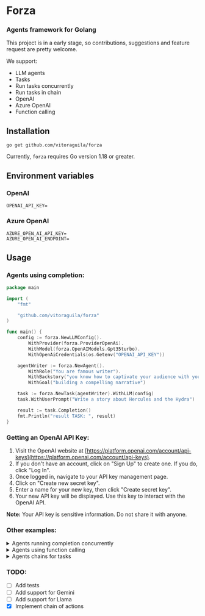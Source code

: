# Forza

### Agents framework for Golang

This project is in a early stage, so contributions, suggestions and feature request are pretty welcome.

We support: 

* LLM agents
* Tasks
* Run tasks concurrently
* Run tasks in chain
* OpenAI
* Azure OpenAI
* Function calling

## Installation

```
go get github.com/vitoraguila/forza
```
Currently, `forza` requires Go version 1.18 or greater.

## Environment variables

### OpenAI
```.env
OPENAI_API_KEY=
```

### Azure OpenAI
```.env
AZURE_OPEN_AI_API_KEY=
AZURE_OPEN_AI_ENDPOINT=
```

## Usage

### Agents using completion:

```go
package main

import (
	"fmt"

	"github.com/vitoraguila/forza"
)

func main() {
	config := forza.NewLLMConfig().
		WithProvider(forza.ProviderOpenAi).
		WithModel(forza.OpenAIModels.Gpt35turbo).
		WithOpenAiCredentials(os.Getenv("OPENAI_API_KEY"))

	agentWriter := forza.NewAgent().
		WithRole("You are famous writer").
		WithBackstory("you know how to captivate your audience with your words. You have a gift for storytelling and creating magical worlds with your imagination. You are known for your enchanting tales that transport readers to far-off lands and spark their imagination.").
		WithGoal("building a compelling narrative")

	task := forza.NewTask(agentWriter).WithLLM(config)
	task.WithUserPrompt("Write a story about Hercules and the Hydra")

	result := task.Completion()
	fmt.Println("result TASK: ", result)
}


```

### Getting an OpenAI API Key:

1. Visit the OpenAI website at [https://platform.openai.com/account/api-keys](https://platform.openai.com/account/api-keys).
2. If you don't have an account, click on "Sign Up" to create one. If you do, click "Log In".
3. Once logged in, navigate to your API key management page.
4. Click on "Create new secret key".
5. Enter a name for your new key, then click "Create secret key".
6. Your new API key will be displayed. Use this key to interact with the OpenAI API.

**Note:** Your API key is sensitive information. Do not share it with anyone.

### Other examples:

<details>
<summary>Agents running completion concurrently</summary>

```go
package main

import (
	"fmt"

	"github.com/vitoraguila/forza"
)

func main() {
	config := forza.NewLLMConfig().
		WithProvider(forza.ProviderOpenAi).
		WithModel(forza.OpenAIModels.Gpt35turbo).
		WithOpenAiCredentials(os.Getenv("OPENAI_API_KEY"))

	marketAnalystAgent := forza.NewAgent().
		WithRole("Lead Market Analyst at a premier digital marketing firm").
		WithBackstory("you specialize in dissecting online business landscapes. Conduct amazing analysis of the products and competitors").
		WithGoal("providing in-depth insights to guide marketing strategies")

	task1 := forza.NewTask(marketAnalystAgent).WithLLM(config)
	task1.WithUserPrompt("Give me a full report about the market of electric cars in the US.")

	contentCreatorAgent := forza.NewAgent().
		WithRole("Creative Content Creator at a top-tier digital marketing agency").
		WithBackstory("you excel in crafting narratives that resonate with audiences on social media. Your expertise lies in turning marketing strategies into engaging stories and visual content that capture attention and inspire action").
		WithGoal("Generate a creative social media post for a new line of eco-friendly products")

	task2 := forza.NewTask(contentCreatorAgent).WithLLM(config)
	task2.WithUserPrompt("Generate a creative social media post for a new line of eco-friendly products.")

	// RUNNING ALL CONCURRENTLY
	f := forza.NewPipeline()

	f.AddTasks(task1.Completion, task2.Completion)
	result := f.RunConcurrently()

	fmt.Println("result TASK1: ", result[0])
	fmt.Println("-----------------")
	fmt.Println("result TASK2: ", result[1])
}

```
</details>

<details>
<summary>Agents using function calling</summary>

```go
package main

import (
	"encoding/json"
	"fmt"

	"github.com/vitoraguila/forza"
)

type UserParams struct {
	UserId string `json:"userId" required:"true"`
}

func getUserId(params string) string {
	fmt.Println("params: ", params)
	var UserParams UserParams
	err := json.Unmarshal([]byte(params), &UserParams)
	if err != nil {
		panic(err)
	}

	// place any logic here

	return fmt.Sprintf("Answer the exact phrase 'The user id is %s'", UserParams.UserId)
}

func main() {
	config := forza.NewLLMConfig().
		WithProvider(forza.ProviderOpenAi).
		WithModel(forza.OpenAIModels.Gpt35turbo).
		WithOpenAiCredentials(os.Getenv("OPENAI_API_KEY"))

	agentSpecialist := forza.NewAgent().
		WithRole("Specialist").
		WithBackstory("you are a specialist").
		WithGoal("you are a specialist")

	funcCallingParams := forza.NewFunction(
		forza.WithProperty("userId", "user id description", true),
	)

	task := forza.NewTask(agentSpecialist).WithLLM(config)
	task.WithUserPrompt("My name is robert and my user id is 3434")
	task.AddFunctions("get_user_id", "user will provide an userId, identify and get this userId", funcCallingParams, getUserId)

	result := task.Completion()
	fmt.Println("result TASK: ", result)
}

```
</details>

<details>
<summary>Agents chains for tasks</summary>

```go
package main

import (
	"fmt"

	"github.com/vitoraguila/forza"
)

func main() {
	config := forza.NewLLMConfig().
		WithProvider(forza.ProviderOpenAi).
		WithModel(forza.OpenAIModels.Gpt35turbo).
		WithOpenAiCredentials(os.Getenv("OPENAI_API_KEY"))	
		
	marketAnalystAgent := forza.NewAgent()
	marketAnalystAgent.
		WithRole("Lead Market Analyst at a premier digital marketing firm").
		WithBackstory("you specialize in dissecting online business landscapes. Conduct amazing analysis of the products and competitors").
		WithGoal("providing in-depth insights to guide marketing strategies")

	task1 := forza.NewTask(marketAnalystAgent).WithLLM(config)
	task1.WithUserPrompt("Give me a full report about the market of electric cars in the US.")

	contentCreatorAgent := forza.NewAgent()
	contentCreatorAgent.
		WithRole("Creative Content Creator at a top-tier digital marketing agency").
		WithBackstory("you excel in crafting narratives that resonate with audiences on social media. Your expertise lies in turning marketing strategies into engaging stories and visual content that capture attention and inspire action").
		WithGoal("Generate a creative social media post for a new line of eco-friendly products")

	task2 := forza.NewTask(contentCreatorAgent).WithLLM(config)
	task2.WithUserPrompt("Generate a creative social media post for a new line of eco-friendly products.")

	f := forza.NewPipeline()
	chain := f.CreateChain(task1.Completion, task2.Completion)

	fmt.Println("Chain result: ", chain())
}

```
</details>

### TODO:

- [ ] Add tests
- [ ] Add support for Gemini
- [ ] Add support for Llama
- [x] Implement chain of actions
